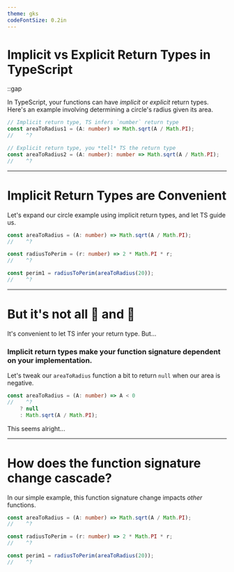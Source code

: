 ```yaml
---
theme: gks
codeFontSize: 0.2in
---
```


# **Implicit vs Explicit Return Types in TypeScript**

::gap

In TypeScript, your functions can have *implicit* or *explicit* return types. Here's an example involving determining a circle's radius given its area.

```ts twoslash
// Implicit return type, TS infers `number` return type
const areaToRadius1 = (A: number) => Math.sqrt(A / Math.PI);
//    ^?

// Explicit return type, you *tell* TS the return type
const areaToRadius2 = (A: number): number => Math.sqrt(A / Math.PI);
//    ^?
```

---

# Implicit Return Types are Convenient

Let's expand our circle example using implicit return types, and let TS guide us.


```ts twoslash
const areaToRadius = (A: number) => Math.sqrt(A / Math.PI);
//    ^?

const radiusToPerim = (r: number) => 2 * Math.PI * r;
//    ^?

const perim1 = radiusToPerim(areaToRadius(20));
//    ^?
```

---

# But it's not all 🌈 and 🦋

It's convenient to let TS infer your return type. But...

### Implicit return types make your function signature dependent on your implementation.

Let's tweak our `areaToRadius` function a bit to return `null` when our area is negative.

```ts twoslash
const areaToRadius = (A: number) => A < 0
//    ^?
	? null
	: Math.sqrt(A / Math.PI);
```

This seems alright...

---

# How does the function signature change cascade?

In our simple example, this function signature change impacts _other_ functions.

```ts
const areaToRadius = (A: number) => Math.sqrt(A / Math.PI);
//    ^?

const radiusToPerim = (r: number) => 2 * Math.PI * r;
//    ^?

const perim1 = radiusToPerim(areaToRadius(20));
//    ^?
```

